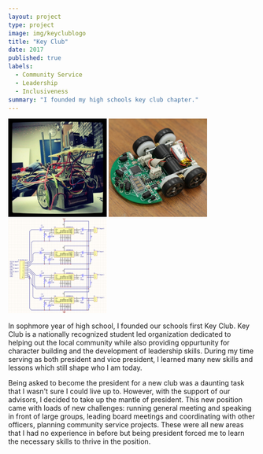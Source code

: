 ```yaml
---
layout: project
type: project
image: img/keyclublogo
title: "Key Club"
date: 2017
published: true
labels:
  - Community Service
  - Leadership
  - Inclusiveness
summary: "I founded my high schools key club chapter."
---
```


<div class="text-center p-4">
  <img width="200px" src="../img/micromouse/micromouse-robot.png" class="img-thumbnail" >
  <img width="200px" src="../img/micromouse/micromouse-robot-2.jpg" class="img-thumbnail" >
  <img width="200px" src="../img/micromouse/micromouse-circuit.png" class="img-thumbnail" >
</div>

  In sophmore year of high school, I founded our schools first Key Club. Key Club is a nationally recognized student led organization dedicated to helping out the local community while also providing oppurtunity for character building and the development of leadership skills. During my time serving as both president and vice president, I learned many new skills and lessons which still shape who I am today.

  Being asked to become the president for a new club was a daunting task that I wasn't sure I could live up to. However, with the support of our advisors, I decided to take up the mantle of president. This new position came with loads of new challenges: running general meeting and speaking in front of large groups, leading board meetings and coordinating with other officers, planning community service projects. These were all new areas that I had no experience in before but being president forced me to learn the necessary skills to thrive in the position. 



